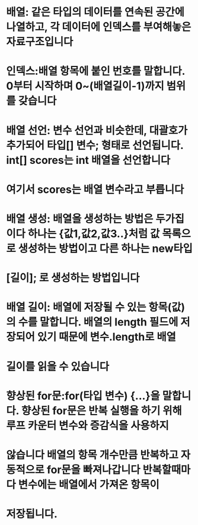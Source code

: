 # 배열: 같은 타입의 데이터를 연속된 공간에 나열하고, 각 데이터에 인덱스를 부여해놓은 자료구조입니다
# 인덱스:배열 항목에 붙인 번호를 말합니다. 0부터 시작하며 0~(배열길이-1)까지 범위를 갖습니다
# 배열 선언: 변수 선언과 비슷한데, 대괄호가 추가되어 타입[] 변수; 형태로 선언됩니다. int[] scores는 int 배열을 선언합니다
# 여기서 scores는 배열 변수라고 부릅니다
# 배열 생성: 배열을 생성하는 방법은 두가집이다 하나는 {값1,값2,값3..}처럼 값 목록으로 생성하는 방법이고 다른 하나는 new타입
# [길이]; 로 생성하는 방법입니다
# 배열 길이: 배열에 저장될 수 있는 항목(값)의 수를 말합니다. 배열의 length 필드에 저장되어 있기 때문에 변수.length로 배열
# 길이를 읽을 수 있습니다
# 향상된 for문:for(타입 변수) {...}을 말합니다. 향상된 for문은 반복 실행을 하기 위해 루프 카운터 변수와 증감식을 사용하지
# 않습니다 배열의 항목 개수만큼 반복하고 자동적으로 for문을 빠져나갑니다 반복할때마다 변수에는 배열에서 가져온 항목이
# 저장됩니다.
